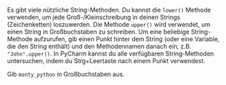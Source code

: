 Es gibt viele nützliche String-Methoden.
Du kannst die `lower()` Methode
verwenden, um jede
Groß-/Kleinschreibung in deinen
Strings (Zeichenketten) loszuwerden.
Die Methode `upper()` wird verwendet,
um einen String in Großbuchstaben
zu schreiben. Um eine beliebige
String-Methode aufzurufen,
gib einen Punkt hinter dem String
(oder eine Variable,
die den String enthält)
und den Methodennamen danach ein,
z.B. `"John".upper()`.
In PyCharm kannst du alle
verfügbaren String-Methoden
untersuchen, indem du
Strg+Leertaste nach einem Punkt
verwendest.

Gib `monty_python` in Großbuchstaben aus.
